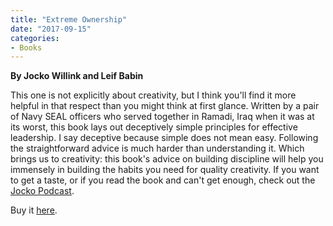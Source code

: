 ```yaml
---
title: "Extreme Ownership"
date: "2017-09-15"
categories:
- Books
---
```


**By Jocko Willink and Leif Babin**  
  
This one is not explicitly about creativity, but I think you'll find it more helpful in that respect than you might think at first glance. Written by a pair of Navy SEAL officers who served together in Ramadi, Iraq when it was at its worst, this book lays out deceptively simple principles for effective leadership. I say deceptive because simple does not mean easy. Following the straightforward advice is much harder than understanding it. Which brings us to creativity: this book's advice on building discipline will help you immensely in building the habits you need for quality creativity. If you want to get a taste, or if you read the book and can't get enough, check out the [Jocko Podcast](http://jeffrussellcoaching.us15.list-manage.com/track/click?u=df2d4a2d24de687c5851d6fb7&id=d5e1e97557&e=a21731beeb).

Buy it [here](https://smile.amazon.com/Extreme-Ownership-U-S-Navy-SEALs-ebook/dp/B00VE4Y0Z2/ref=sr_1_1?s=digital-text&ie=UTF8&qid=1507241993&sr=1-1&keywords=extreme+ownership).
